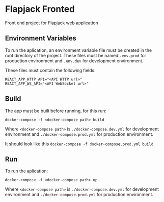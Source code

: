 # Flapjack Fronted

Front end project for Flapjack web application

## Environment Variables

To run the aplication, an environment variable file must be created in the root directory of the project. These files must be named `.env.prod` for production environment and `.env.dev` for development environment.

These files must contain the following fields:

```
REACT_APP_HTTP_API="<API HTTP url>"
REACT_APP_WS_API="<API WebSocket url>"
```

## Build

The app must be built before running, for this run:

`docker-compose -f <docker-compose path> build`

Where `<docker-compose path>` is `./docker-compose.dev.yml` for development environment and `./docker-compose.prod.yml` for production environment.

It should look like this `docker-compose -f docker-compose.prod.yml build`

## Run

To run the aplication:

`docker-compose -f <docker-compose path> up`

Where `<docker-compose path>` is `./docker-compose.dev.yml` for development environment and `./docker-compose.prod.yml` for production environment.
